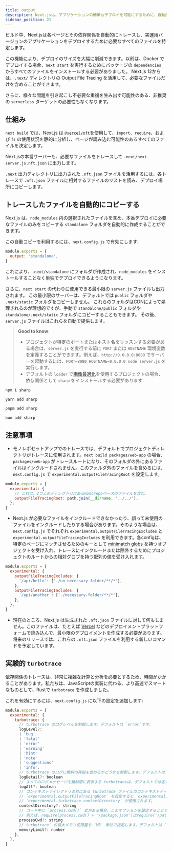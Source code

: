 ```yaml
---
title: output
description: Next.jsは、アプリケーションの簡単なデプロイを可能にするために、自動的に各ページが必要とするファイルをトレースします。こちらでその仕組みを学びましょう。
sidebar_position: 21
---
```


ビルド中、Next.jsは各ページとその依存関係を自動的にトレースし、実運用バージョンのアプリケーションをデプロイするために必要なすべてのファイルを特定します。

この機能により、デプロイのサイズを大幅に削減できます。以前は、Docker でデプロイする場合、`next start` を実行するためにパッケージの `dependencies` からすべてのファイルをインストールする必要がありました。
Next.js 12からは、`.next/` ディレクトリの Output File Tracing を活用して、必要なファイルだけを含めることができます。

さらに、様々な問題を引き起こし不必要な重複を生み出す可能性のある、非推奨の `serverless` ターゲットの必要性もなくなります。

## 仕組み

`next build` では、Next.js は [`@vercel/nft`](https://github.com/vercel/nft)を使用して、`import`、`require`、および `fs` の使用状況を静的に分析し、ページが読み込む可能性のあるすべてのファイルを決定します。

Next.jsの本番サーバーも、必要なファイルをトレースして `.next/next-server.js.nft.json` に出力します。

`.next` 出力ディレクトリに出力された `.nft.json` ファイルを活用するには、各トレースで `.nft.json` ファイルに相対するファイルのリストを読み、デプロイ場所にコピーします。

## トレースしたファイルを自動的にコピーする

Next.js は、`node_modules` 内の選択されたファイルを含め、本番デプロイに必要なファイルのみをコピーする `standalone` フォルダを自動的に作成することができます。

この自動コピーを利用するには、`next.config.js` で有効にします:

```js title="next.config.js"
module.exports = {
  output: 'standalone',
}
```

これにより、`.next/standalone` にフォルダが作成され、`node_modules` をインストールすることなく単独でデプロイできるようになります。

さらに、`next start` の代わりに使用できる最小限の `server.js` ファイルも出力されます。
この最小限のサーバーは、デフォルトでは `public` フォルダや `.next/static` フォルダをコピーしません。
これらのフォルダはCDNによって処理されるのが理想的ですが、手動で `standalone/public` フォルダや `standalone/.next/static` フォルダにコピーすることもできます。
その後、`server.js` ファイルはこれらを自動で提供します。

> **Good to know**:
>
> - プロジェクトが特定のポートまたはホスト名をリッスンする必要がある場合は、`server.js` を実行する前に `PORT` または `HOSTNAME` 環境変数を定義することができます。例えば、`http://0.0.0.0:8080` でサーバーを起動するには、`PORT=8080 HOSTNAME=0.0.0.0 node server.js` を実行します。
> - デフォルトの `loader` で[画像最適化](/docs/app-router/building-your-application/optimizing/images)を使用するプロジェクトの場合、依存関係として `sharp` をインストールする必要があります:

```bash title="Terminal"
npm i sharp
```

```bash title="Terminal"
yarn add sharp
```

```bash title="Terminal"
pnpm add sharp
```

```bash title="Terminal"
bun add sharp
```

## 注意事項

- モノレポセットアップでのトレースでは、デフォルトでプロジェクトディレクトリがトレースに使用されます。`next build packages/web-app` の場合、`packages/web-app` がトレースルートになり、そのフォルダの外にあるファイルはインクルードされません。このフォルダ外のファイルを含めるには、`next.config.js` で `experimental.outputFileTracingRoot` を設定します。

```js title="packages/web-app/next.config.js"
module.exports = {
  experimental: {
    // これは、2つ上のディレクトリにあるmonorepoベースのファイルを含む。
    outputFileTracingRoot: path.join(__dirname, '../../'),
  },
}
```

- Next.js が必要なファイルをインクルードできなかったり、誤って未使用のファイルをインクルードしたりする場合があります。そのような場合は、`next.config.js` でそれぞれ `experimental.outputFileTracingExcludes` と `experimental.outputFileTracingIncludes` を利用できます。各configは、特定のページにマッチさせるためのキーとして [minimatch globs](https://www.npmjs.com/package/minimatch) を持つオブジェクトを受け入れ、トレースにインクルードまたは除外するためにプロジェクトのルートからの相対グロブを持つ配列の値を受け入れます。

```js title="next.config.js"
module.exports = {
  experimental: {
    outputFileTracingExcludes: {
      '/api/hello': ['./un-necessary-folder/**/*'],
    },
    outputFileTracingIncludes: {
      '/api/another': ['./necessary-folder/**/*'],
    },
  },
}
```

- 現在のところ、Next.js は生成された `.nft.json` ファイルに対して何もしません。このファイルは、たとえば [Vercel](https://vercel.com) などのデプロイメントプラットフォームで読み込んで、最小限のデプロイメントを作成する必要があります。将来のリリースでは、これらの `.nft.json` ファイルを利用する新しいコマンドを予定しています。

## 実験的 `turbotrace`

依存関係のトレースは、非常に複雑な計算と分析を必要とするため、時間がかかることがあります。私たちは、JavaScriptの実装に代わる、より高速でスマートなものとして、Rustで `turbotrace` を作成しました。

これを有効にするには、`next.config.js` に以下の設定を追加します:

```js title="next.config.js"
module.exports = {
  experimental: {
    turbotrace: {
      // turbotrace のログレベルを制御します。デフォルトは `error`です。
      logLevel?:
      | 'bug'
      | 'fatal'
      | 'error'
      | 'warning'
      | 'hint'
      | 'note'
      | 'suggestions'
      | 'info',
      // turbotrace のログに解析の詳細を含めるかどうかを制御します。デフォルトは`false`です。
      logDetail?: boolean
      // すべてのログメッセージを無制限に表示する turbotraceは、デフォルトでは各カテゴリに対して1つのログメッセージしか表示しません。
      logAll?: boolean
      // コンテキストディレクトリの外にある turbotrace ファイルのコンテキストディレクトリをトレースしないように制御します。
      // `experimental.outputFileTracingRoot` を設定すると `experimental.outputFileTracingRoot` とこのオプションの両方が設定されている場合、
      // `experimental.turbotrace.contextDirectory` が使用されます。
      contextDirectory?: string
      // コード中に `process.cwd()` 式がある場合、このオプションを設定することで、トレース中に `process.cwd()` の値を `turbotrace` に伝えることができます。
      // 例えば、require(process.cwd() + '/package.json')はrequire('/path/to/cwd/package.json')としてトレースされます。
      processCwd?: string
      // turbotrace` の最大メモリ使用量を `MB` 単位で指定します。デフォルトは `6000` です。
      memoryLimit?: number
    },
  },
}
```
